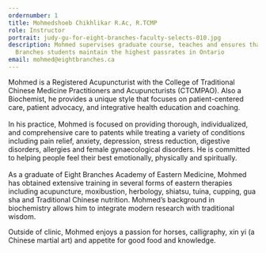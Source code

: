 ```yaml
---
ordernumber: 1
title: Mohmedshoeb Chikhlikar R.Ac, R.TCMP
role: Instructor
portrait: judy-gu-for-eight-branches-faculty-selects-010.jpg
description: Mohmed supervises graduate course, teaches and ensures that Eight
  Branches students maintain the highest passrates in Ontario
email: mohmed@eightbranches.ca
---
```

Mohmed is a Registered Acupuncturist with the College of Traditional Chinese Medicine Practitioners and Acupuncturists (CTCMPAO). Also a Biochemist, he provides a unique style that focuses on patient-centered care, patient advocacy, and integrative health education and coaching.\
\
In his practice, Mohmed is focused on providing thorough, individualized, and comprehensive care to patents while treating a variety of conditions including pain relief, anxiety, depression, stress reduction, digestive disorders, allergies and female gynaecological disorders. He is committed to helping people feel their best emotionally, physically and spiritually.\
\
As a graduate of Eight Branches Academy of Eastern Medicine, Mohmed has obtained extensive training in several forms of eastern therapies including acupuncture, moxibustion, herbology, shiatsu, tuina, cupping, gua sha and Traditional Chinese nutrition. Mohmed’s background in biochemistry allows him to integrate modern research with traditional wisdom.

Outside of clinic, Mohmed enjoys a passion for horses, calligraphy, xin yi (a Chinese martial art) and appetite for good food and knowledge.